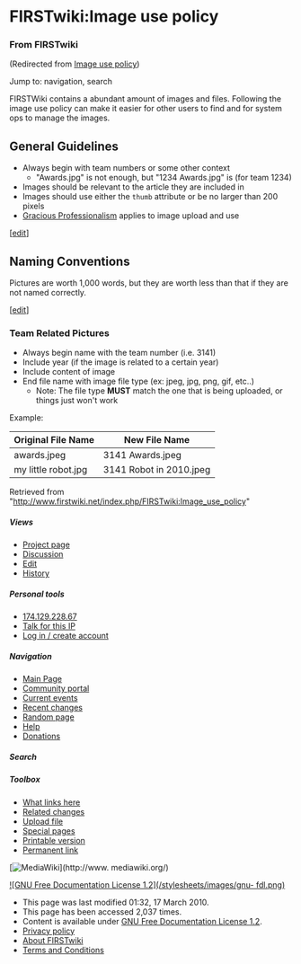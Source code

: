 

# FIRSTwiki:Image use policy

### From FIRSTwiki

(Redirected from [Image use
policy](/index.php?title=Image_use_policy&redirect=no "Image use policy" ))

Jump to: navigation, search

FIRSTWiki contains a abundant amount of images and files. Following the image
use policy can make it easier for other users to find and for system ops to
manage the images.


## General Guidelines

  * Always begin with team numbers or some other context 
    * "Awards.jpg" is not enough, but "1234 Awards.jpg" is (for team 1234) 
  * Images should be relevant to the article they are included in 
  * Images should use either the `thumb` attribute or be no larger than 200 pixels 
  * [Gracious Professionalism](/index.php/Gracious_Professionalism "Gracious Professionalism" ) applies to image upload and use 

[[edit](/index.php?title=FIRSTwiki:Image_use_policy&action=edit&section=2
"Edit section: Naming Conventions" )]

## Naming Conventions

Pictures are worth 1,000 words, but they are worth less than that if they are
not named correctly.

[[edit](/index.php?title=FIRSTwiki:Image_use_policy&action=edit&section=3
"Edit section: Team Related Pictures" )]

### Team Related Pictures

  * Always begin name with the team number (i.e. 3141) 
  * Include year (if the image is related to a certain year) 
  * Include content of image 
  * End file name with image file type (ex: jpeg, jpg, png, gif, etc..) 
    * Note: The file type **MUST** match the one that is being uploaded, or things just won't work 

Example:

Original File Name | New File Name  
---|---  
awards.jpeg | 3141 Awards.jpeg  
my little robot.jpg | 3141 Robot in 2010.jpeg  
  
Retrieved from
"<http://www.firstwiki.net/index.php/FIRSTwiki:Image_use_policy>"

##### Views

  * [Project page](/index.php/FIRSTwiki:Image_use_policy)
  * [Discussion](/index.php/FIRSTwiki_talk:Image_use_policy)
  * [Edit](/index.php?title=FIRSTwiki:Image_use_policy&action=edit)
  * [History](/index.php?title=FIRSTwiki:Image_use_policy&action=history)

##### Personal tools

  * [174.129.228.67](/index.php/User:174.129.228.67)
  * [Talk for this IP](/index.php/User_talk:174.129.228.67)
  * [Log in / create account](/index.php?title=Special:Userlogin&returnto=FIRSTwiki:Image_use_policy)

[](/index.php/Main_Page "Main Page" )

##### Navigation

  * [Main Page](/index.php/Main_Page)
  * [Community portal](/index.php/FIRSTwiki:Community_portal)
  * [Current events](/index.php/Current_events)
  * [Recent changes](/index.php/Special:Recentchanges)
  * [Random page](/index.php/Special:Random)
  * [Help](/index.php/FIRSTwiki:Help)
  * [Donations](/index.php/FIRSTwiki:Site_support)

##### Search



##### Toolbox

  * [What links here](/index.php/Special:Whatlinkshere/FIRSTwiki:Image_use_policy)
  * [Related changes](/index.php/Special:Recentchangeslinked/FIRSTwiki:Image_use_policy)
  * [Upload file](/index.php/Special:Upload)
  * [Special pages](/index.php/Special:Specialpages)
  * [Printable version](/index.php?title=FIRSTwiki:Image_use_policy&printable=yes)
  * [Permanent link](/index.php?title=FIRSTwiki:Image_use_policy&oldid=75742)

[![MediaWiki](/skins/common/images/poweredby_mediawiki_88x31.png)](http://www.
mediawiki.org/)

[![GNU Free Documentation License 1.2](/stylesheets/images/gnu-
fdl.png)](http://www.gnu.org/copyleft/fdl.html)

  * This page was last modified 01:32, 17 March 2010.
  * This page has been accessed 2,037 times.
  * Content is available under [GNU Free Documentation License 1.2](http://www.gnu.org/copyleft/fdl.html "http://www.gnu.org/copyleft/fdl.html" ).
  * [Privacy policy](/index.php/FIRSTwiki:Privacy_policy "FIRSTwiki:Privacy policy" )
  * [About FIRSTwiki](/index.php/FIRSTwiki:About "FIRSTwiki:About" )
  * [Terms and Conditions](/index.php/FIRSTwiki:Terms_and_conditions "FIRSTwiki:Terms and conditions" )

